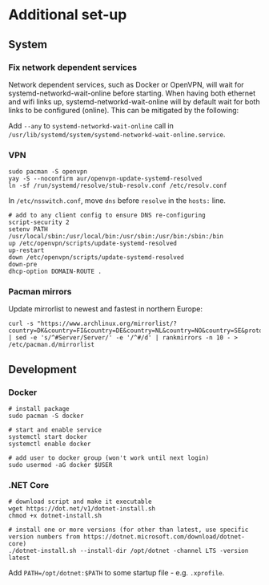 # Additional set-up

## System

### Fix network dependent services
Network dependent services, such as Docker or OpenVPN, will wait for systemd-networkd-wait-online before starting.
When having both ethernet and wifi links up, systemd-networkd-wait-online will by default wait for both links to be configured (online).
This can be mitigated by the following:

Add `--any` to `systemd-networkd-wait-online` call in `/usr/lib/systemd/system/systemd-networkd-wait-online.service`.

### VPN

```
sudo pacman -S openvpn
yay -S --noconfirm aur/openvpn-update-systemd-resolved
ln -sf /run/systemd/resolve/stub-resolv.conf /etc/resolv.conf
```

In `/etc/nsswitch.conf`, move `dns` before `resolve` in the `hosts:` line.

```
# add to any client config to ensure DNS re-configuring
script-security 2
setenv PATH /usr/local/sbin:/usr/local/bin:/usr/sbin:/usr/bin:/sbin:/bin
up /etc/openvpn/scripts/update-systemd-resolved
up-restart
down /etc/openvpn/scripts/update-systemd-resolved
down-pre
dhcp-option DOMAIN-ROUTE .
```

### Pacman mirrors

Update mirrorlist to newest and fastest in northern Europe:
```
curl -s "https://www.archlinux.org/mirrorlist/?country=DK&country=FI&country=DE&country=NL&country=NO&country=SE&protocol=https&ip_version=4&ip_version=6&use_mirror_status=on" | sed -e 's/^#Server/Server/' -e '/^#/d' | rankmirrors -n 10 - > /etc/pacman.d/mirrorlist
```

## Development

### Docker

```
# install package
sudo pacman -S docker

# start and enable service
systemctl start docker
systemctl enable docker

# add user to docker group (won't work until next login)
sudo usermod -aG docker $USER
```

### .NET Core

```
# download script and make it executable
wget https://dot.net/v1/dotnet-install.sh
chmod +x dotnet-install.sh

# install one or more versions (for other than latest, use specific version numbers from https://dotnet.microsoft.com/download/dotnet-core)
./dotnet-install.sh --install-dir /opt/dotnet -channel LTS -version latest
```

Add `PATH=/opt/dotnet:$PATH` to some startup file - e.g. `.xprofile`.
